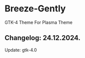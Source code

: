 # Breeze-Gently
GTK-4 Theme For Plasma Theme

Changelog: 24.12.2024.
----------------------

Update: gtk-4.0
